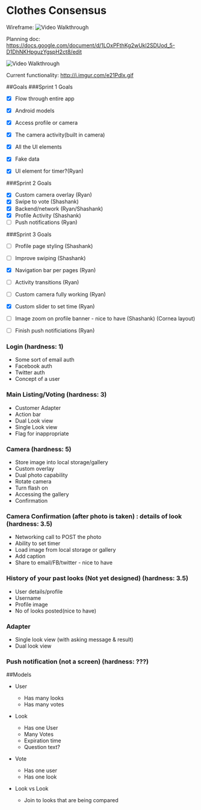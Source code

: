 # Clothes Consensus

Wireframe:
<img src='http://i.imgur.com/u1p4n03.jpg' title='Video Walkthrough' width='' alt='Video Walkthrough' />

Planning doc:
https://docs.google.com/document/d/1LOxPFthKg2wUkl2SDUod_5-D1DhNKHpguzYgspH2ct8/edit


<img src='http://i.imgur.com/e21Pdlx.gif' title='Video Walkthrough' width='' alt='Video Walkthrough' />

Current functionality: http://i.imgur.com/e21Pdlx.gif


##Goals
###Sprint 1 Goals
* [x] Flow through entire app

* [x] Android models
* [x] Access profile or camera
* [x] The camera activity(built in camera)
* [x] All the UI elements
* [x] Fake data
* [x] UI element for timer?(Ryan)

###Sprint 2 Goals
* [x] Custom camera overlay (Ryan)
* [x] Swipe to vote (Shashank)
* [x] Backend/network (Ryan/Shashank)
* [x] Profile Activity (Shashank)
* [ ] Push notifications (Ryan)

###Sprint 3 Goals
* [ ] Profile page styling (Shashank)
* [ ] Improve swiping (Shashank)
* [x] Navigation bar per pages (Ryan)
* [ ] Activity transitions (Ryan)
* [ ] Custom camera fully working (Ryan)
* [x] Custom slider to set time (Ryan)
* [ ] Image zoom on profile banner - nice to have (Shashank) (Cornea layout)
* [ ] Finish push notificiations (Ryan)



### Login (hardness: 1)
* Some sort of email auth
* Facebook auth
* Twitter auth
* Concept of a user

### Main Listing/Voting (hardness: 3)
* Customer Adapter
* Action bar
* Dual Look view
* Single Look view
* Flag for inappropriate

### Camera (hardness: 5)
* Store image into local storage/gallery
* Custom overlay
* Dual photo capability
* Rotate camera
* Turn flash on
* Accessing the gallery
* Confirmation

### Camera Confirmation (after photo is taken) : details of look (hardness: 3.5)
* Networking call to POST the photo
* Ability to set timer
* Load image from local storage or gallery
* Add caption
* Share to email/FB/twitter - nice to have

### History of your past looks (Not yet designed) (hardness: 3.5)
* User details/profile
* Username
* Profile image
* No of looks posted(nice to have)

### Adapter
* Single look view (with asking message & result)
* Dual look view
	
### Push notification (not a screen) (hardness: ???)


##Models
* User
	* Has many looks
	* Has many votes
* Look
	* Has one User
	* Many Votes
	* Expiration time
	* Question text?

* Vote
	* Has one user
	* Has one look

* Look vs Look
	* Join to looks that are being compared



